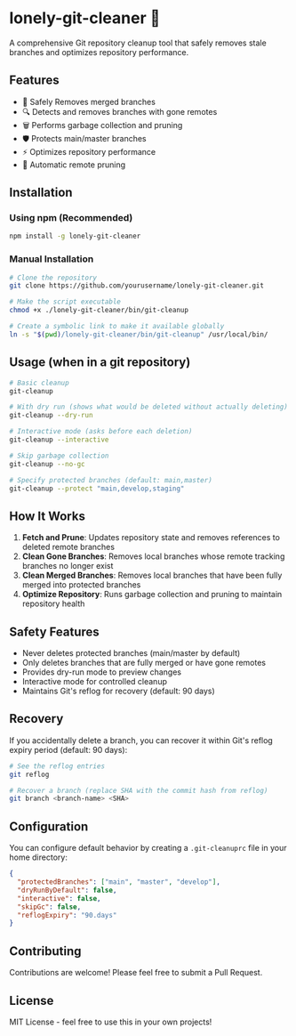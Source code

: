 # lonely-git-cleaner 🧹

A comprehensive Git repository cleanup tool that safely removes stale branches and optimizes repository performance.

## Features

- 🧼 Safely Removes merged branches
- 🔍 Detects and removes branches with gone remotes
- 🗑️ Performs garbage collection and pruning
- 🛡️ Protects main/master branches
- ⚡ Optimizes repository performance
- 🔄 Automatic remote pruning

## Installation

### Using npm (Recommended)
```bash
npm install -g lonely-git-cleaner
```

### Manual Installation
```bash
# Clone the repository
git clone https://github.com/yourusername/lonely-git-cleaner.git

# Make the script executable
chmod +x ./lonely-git-cleaner/bin/git-cleanup

# Create a symbolic link to make it available globally
ln -s "$(pwd)/lonely-git-cleaner/bin/git-cleanup" /usr/local/bin/
```

## Usage (when in a git repository)

```bash
# Basic cleanup
git-cleanup

# With dry run (shows what would be deleted without actually deleting)
git-cleanup --dry-run

# Interactive mode (asks before each deletion)
git-cleanup --interactive

# Skip garbage collection
git-cleanup --no-gc

# Specify protected branches (default: main,master)
git-cleanup --protect "main,develop,staging"
```

## How It Works

1. **Fetch and Prune**: Updates repository state and removes references to deleted remote branches
2. **Clean Gone Branches**: Removes local branches whose remote tracking branches no longer exist
3. **Clean Merged Branches**: Removes local branches that have been fully merged into protected branches
4. **Optimize Repository**: Runs garbage collection and pruning to maintain repository health

## Safety Features

- Never deletes protected branches (main/master by default)
- Only deletes branches that are fully merged or have gone remotes
- Provides dry-run mode to preview changes
- Interactive mode for controlled cleanup
- Maintains Git's reflog for recovery (default: 90 days)

## Recovery

If you accidentally delete a branch, you can recover it within Git's reflog expiry period (default: 90 days):

```bash
# See the reflog entries
git reflog

# Recover a branch (replace SHA with the commit hash from reflog)
git branch <branch-name> <SHA>
```

## Configuration

You can configure default behavior by creating a `.git-cleanuprc` file in your home directory:

```json
{
  "protectedBranches": ["main", "master", "develop"],
  "dryRunByDefault": false,
  "interactive": false,
  "skipGc": false,
  "reflogExpiry": "90.days"
}
```

## Contributing

Contributions are welcome! Please feel free to submit a Pull Request.

## License

MIT License - feel free to use this in your own projects!
